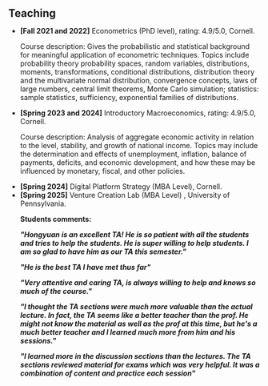 <h1 id="teaching"></h1>

<h2 style="margin: 100px 0px 10px;">Teaching</h2>

<ul>

<li><strong>[Fall 2021 and 2022]</strong> Econometrics (PhD level), rating: 4.9/5.0, Cornell.</li>	

Course description: Gives the probabilistic and statistical background for meaningful application of econometric techniques. Topics include probability theory probability spaces, random variables, distributions, moments, transformations, conditional distributions, distribution theory and the multivariate normal distribution, convergence concepts, laws of large numbers, central limit theorems, Monte Carlo simulation; statistics: sample statistics, sufficiency, exponential families of distributions.

<li><strong>[Spring 2023 and 2024]</strong> Introductory Macroeconomics, rating: 4.9/5.0, Cornell.</li>	

Course description: Analysis of aggregate economic activity in relation to the level, stability, and growth of national income. Topics may include the determination and effects of unemployment, inflation, balance of payments, deficits, and economic development, and how these may be influenced by monetary, fiscal, and other policies.

<li><strong>[Spring 2024]</strong> Digital Platform Strategy (MBA Level), Cornell.</li>	
<li><strong>[Spring 2025]</strong> Venture Creation Lab (MBA Level) , University of Pennsylvania.</li>	

<strong>Students comments:

*"Hongyuan is an excellent TA! He is so patient with all the students and tries to help the students. He is super willing to help students. I
am so glad to have him as our TA this semester."*

*"He is the best TA I have met thus far"*

*"Very attentive and caring TA, is always willing to help and knows so much of the course."*

*"I thought the TA sections were much more valuable than the actual lecture. In fact, the TA seems like a better teacher than the prof. He
might not know the material as well as the prof at this time, but he's a much better teacher and I learned much more from him and his sessions."*

*"I learned more in the discussion sections than the lectures. The TA sections reviewed material for exams which was very helpful. It was
a combination of content and practice each session"*

</ul>
